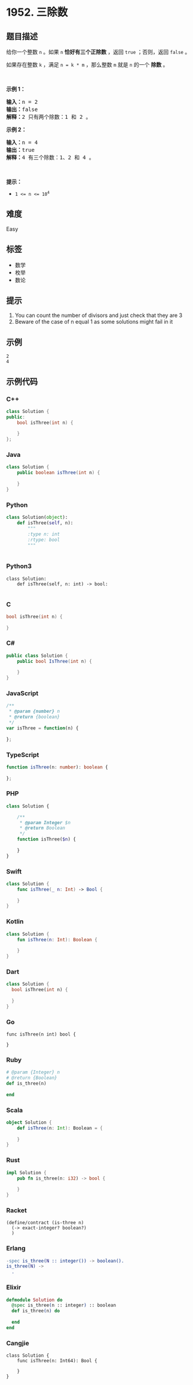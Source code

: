 # 1952. 三除数

## 题目描述

<p>给你一个整数 <code>n</code> 。如果 <code>n</code> <strong>恰好有三个正除数</strong> ，返回 <code>true</code><em> </em>；否则，返回<em> </em><code>false</code> 。</p>

<p>如果存在整数 <code>k</code> ，满足 <code>n = k * m</code> ，那么整数 <code>m</code> 就是 <code>n</code> 的一个 <strong>除数</strong> 。</p>

<p>&nbsp;</p>

<p><strong>示例 1：</strong></p>

<pre><strong>输入：</strong>n = 2
<strong>输出：</strong>false
<strong>解释：</strong>2 只有两个除数：1 和 2 。</pre>

<p><strong>示例 2：</strong></p>

<pre><strong>输入：</strong>n = 4
<strong>输出：</strong>true
<strong>解释：</strong>4 有三个除数：1、2 和 4 。
</pre>

<p>&nbsp;</p>

<p><strong>提示：</strong></p>

<ul>
	<li><code>1 &lt;= n &lt;= 10<sup>4</sup></code></li>
</ul>


## 难度

Easy

## 标签

- 数学
- 枚举
- 数论

## 提示

1. You can count the number of divisors and just check that they are 3
2. Beware of the case of n equal 1 as some solutions might fail in it

## 示例

```
2
4
```

## 示例代码

### C++

```cpp
class Solution {
public:
    bool isThree(int n) {
        
    }
};
```

### Java

```java
class Solution {
    public boolean isThree(int n) {
        
    }
}
```

### Python

```python
class Solution(object):
    def isThree(self, n):
        """
        :type n: int
        :rtype: bool
        """
        
```

### Python3

```python3
class Solution:
    def isThree(self, n: int) -> bool:
        
```

### C

```c
bool isThree(int n) {
    
}
```

### C#

```csharp
public class Solution {
    public bool IsThree(int n) {
        
    }
}
```

### JavaScript

```javascript
/**
 * @param {number} n
 * @return {boolean}
 */
var isThree = function(n) {
    
};
```

### TypeScript

```typescript
function isThree(n: number): boolean {
    
};
```

### PHP

```php
class Solution {

    /**
     * @param Integer $n
     * @return Boolean
     */
    function isThree($n) {
        
    }
}
```

### Swift

```swift
class Solution {
    func isThree(_ n: Int) -> Bool {
        
    }
}
```

### Kotlin

```kotlin
class Solution {
    fun isThree(n: Int): Boolean {
        
    }
}
```

### Dart

```dart
class Solution {
  bool isThree(int n) {
    
  }
}
```

### Go

```golang
func isThree(n int) bool {
    
}
```

### Ruby

```ruby
# @param {Integer} n
# @return {Boolean}
def is_three(n)
    
end
```

### Scala

```scala
object Solution {
    def isThree(n: Int): Boolean = {
        
    }
}
```

### Rust

```rust
impl Solution {
    pub fn is_three(n: i32) -> bool {
        
    }
}
```

### Racket

```racket
(define/contract (is-three n)
  (-> exact-integer? boolean?)
  )
```

### Erlang

```erlang
-spec is_three(N :: integer()) -> boolean().
is_three(N) ->
  .
```

### Elixir

```elixir
defmodule Solution do
  @spec is_three(n :: integer) :: boolean
  def is_three(n) do
    
  end
end
```

### Cangjie

```cangjie
class Solution {
    func isThree(n: Int64): Bool {

    }
}
```

